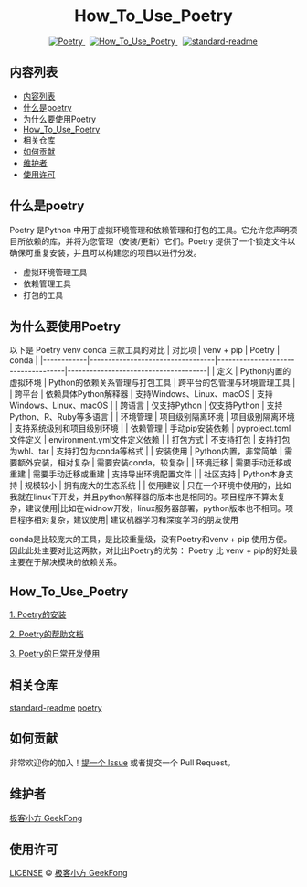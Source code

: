 <h1 style="text-align: center;">How_To_Use_Poetry</h1>
<div style="display: flex; justify-content: center;">
    <span style="margin: 0 8px;">
  <a href="https://python-poetry.org/">
    <img src="https://badgen.net/badge/Poetry/v1.5.1/red" alt="Poetry">
  </a>
  <span style="margin: 0 8px;">
    <a href="https://github.com/GeekFong/how_to_use_poetry">
      <img src="https://badgen.net/badge/How_To_Use_Poetry/v1.0/green" alt="How_To_Use_Poetry">
    </a>
  </span>
  <span style="margin: 0 1px;">
    <a href="https://github.com/RichardLitt/standard-readme">
      <img src="https://img.shields.io/badge/readme%20style-standard-brightgreen.svg?style=flat-square" alt="standard-readme">
    </a>
  </span>
</div>


## 内容列表
- [内容列表](#内容列表)
- [什么是poetry](#什么是poetry)
- [为什么要使用Poetry](#为什么要使用poetry)
- [How\_To\_Use\_Poetry](#how_to_use_poetry)
- [相关仓库](#相关仓库)
- [如何贡献](#如何贡献)
- [维护者](#维护者)
- [使用许可](#使用许可)

## 什么是poetry
Poetry 是Python 中用于虚拟环境管理和依赖管理和打包的工具。它允许您声明项目所依赖的库，并将为您管理（安装/更新）它们。Poetry 提供了一个锁定文件以确保可重复安装，并且可以构建您的项目以进行分发。
- 虚拟环境管理工具
- 依赖管理工具
- 打包的工具


## 为什么要使用Poetry
以下是 Poetry venv conda 三款工具的对比
| 对比项     | venv + pip                             | Poetry                        | conda                                |
|------------|----------------------------------|------------------------------------|--------------------------------------|
| 定义       | Python内置的虚拟环境             | Python的依赖关系管理与打包工具     | 跨平台的包管理与环境管理工具        |
| 跨平台     | 依赖具体Python解释器             | 支持Windows、Linux、macOS          | 支持Windows、Linux、macOS            |
| 跨语言     | 仅支持Python                      | 仅支持Python                       | 支持Python、R、Ruby等多语言          |
| 环境管理   | 项目级别隔离环境                  | 项目级别隔离环境                   | 支持系统级别和项目级别环境           |
| 依赖管理   | 手动pip安装依赖                  | pyproject.toml文件定义             | environment.yml文件定义依赖          |
| 打包方式   | 不支持打包                        | 支持打包为whl、tar                 | 支持打包为conda等格式                |
| 安装使用   | Python内置，非常简单              | 需要额外安装，相对复杂             | 需要安装conda，较复杂                 |
| 环境迁移   | 需要手动迁移或重建                | 需要手动迁移或重建                 | 支持导出环境配置文件                 |
| 社区支持   | Python本身支持                    | 规模较小                          | 拥有庞大的生态系统                    |
| 使用建议   | 只在一个环境中使用的，比如我就在linux下开发，并且python解释器的版本也是相同的。项目程序不算太复杂，建议使用|比如在widnow开发，linux服务器部署，python版本也不相同。项目程序相对复杂，建议使用| 建议机器学习和深度学习的朋友使用

conda是比较庞大的工具，是比较重量级，没有Poetry和venv + pip 使用方便。因此此处主要对比这两款，对比出Poetry的优势：
Poetry 比 venv + pip的好处最主要在于解决模块的依赖关系。






## How_To_Use_Poetry
[1. Poetry的安装](./How_To_Use_Poetry/Poetry%E7%9A%84%E5%AE%89%E8%A3%85.md)

[2. Poetry的帮助文档](./How_To_Use_Poetry/Poetry%E7%9A%84%E5%B8%AE%E5%8A%A9%E6%96%87%E6%A1%A3.md)

[3. Poetry的日常开发使用](./How_To_Use_Poetry/Poetry%E7%9A%84%E6%97%A5%E5%B8%B8%E5%BC%80%E5%8F%91%E4%BD%BF%E7%94%A8.md)




## 相关仓库
[standard-readme](https://github.com/RichardLitt/standard-readme)
[poetry](https://github.com/python-poetry/poetry)


## 如何贡献

非常欢迎你的加入！[提一个 Issue](https://github.com/GeekFong/how_to_use_poetry/issues) 或者提交一个 Pull Request。


## 维护者
[极客小方 GeekFong](https://github.com/GeekFong)


## 使用许可
[LICENSE](./LICENSE) © [极客小方 GeekFong](https://github.com/GeekFong)